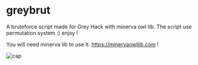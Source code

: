 # greybrut
A bruteforce script made for Grey Hack with minerva owl lib. The script use permutation system :) enjoy !

You will need minerva lib to use it. https://minervaowllib.com !

![cap](https://user-images.githubusercontent.com/90292445/153547806-3120f794-0971-4d3c-bd16-b0f46a98395c.png)
